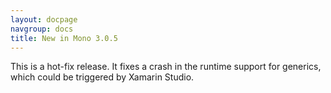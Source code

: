 ```yaml
---
layout: docpage
navgroup: docs
title: New in Mono 3.0.5
---
```


This is a hot-fix release. It fixes a crash in the runtime support for generics, which could be triggered by Xamarin Studio.
